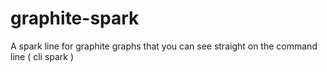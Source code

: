 graphite-spark
==============

A spark line for graphite graphs that you can see straight on the command line ( cli spark )